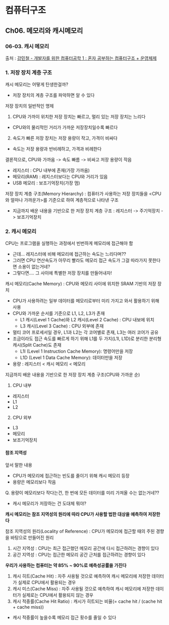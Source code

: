 # 컴퓨터구조
## Ch06. 메모리와 캐시메모리
### 06-03. 캐시 메모리
출처 : [강민철 - 개발자를 위한 컴퓨터공학 1 : 혼자 공부하는 컴퓨터구조 + 운영체제](https://www.inflearn.com/course/%ED%98%BC%EC%9E%90-%EA%B3%B5%EB%B6%80%ED%95%98%EB%8A%94-%EC%BB%B4%ED%93%A8%ED%84%B0%EA%B5%AC%EC%A1%B0-%EC%9A%B4%EC%98%81%EC%B2%B4%EC%A0%9C)

### 1. 저장 장치 계층 구조
캐시 메모리는 어떻게 탄생한걸까?
- 저장 장치의 계층 구조를 파악하면 알 수 있다

저장 장치의 일반적인 명제
1. CPU와 가까이 위치한 저장 장치는 빠르고, 멀리 있는 저장 장치는 느리다
- CPU와의 물리적인 거리가 가까운 저장장치일수록 빠르다
2. 속도가 빠른 저장 장치는 저장 용량이 작고, 가격이 비싸다
- 속도는 저장 용량과 반비례하고, 가격과 비례한다

결론적으로, CPU와 가까움 -> 속도 빠름 -> 비싸고 저장 용량이 작음
- 레지스터 : CPU 내부에 존재(가장 가까움)
- 메모리(RAM) : 레지스터보다는 CPU와 거리가 있음
- USB 메모리 : 보조기억장치(가장 멈)

저장 장치 계층 구조(Memory Hierarchy) : 컴퓨터가 사용하는 저장 장치들을 <CPU와 얼마나 가까운가>를 기준으로 하여 계층적으로 나타낸 구조
- 지금까지 배운 내용을 기반으로 한 저장 장치 계층 구조 : 레지스터 -> 주기억장치 -> 보조기억장치

### 2. 캐시 메모리
CPU는 프로그램을 실행하는 과정에서 빈번하게 메모리에 접근해야 함
- 근데... 레지스터에 비해 메모리에 접근하는 속도는 느리다며??
- 그러면 CPU 연산속도가 아무리 빨라도 메모리 접근 속도가 그걸 따라가지 못한다면 소용이 없는거네?
- 그렇다면.... 그 사이에 특별한 저장 장치를 만들어내자!

캐시 메모리(Cache Memory) : CPU와 메모리 사이에 위치한 SRAM 기반의 저장 장치
- CPU가 사용하려는 일부 데이터를 메모리로부터 미리 가지고 와서 활용하기 위해 사용
- CPU와 가까운 순서를 기준으로 L1, L2, L3가 존재
    - L1 캐시(Level 1 Cache)와 L2 캐시(Level 2 Cache) : CPU 내보에 위치
    - L3 캐시(Level 3 Cache) : CPU 외부에 존재
- 멀티 코어 프로세서일 경우, L1과 L2는 각 코어별로 존재, L3는 여러 코어가 공유
- 조금이라도 접근 속도를 빠르게 하기 위해 L1를 두 가지(L1I, L1D)로 분리한 분리형 캐시(Split Cache)도 존재
    - L1I (Level 1 Instruction Cache Memory): 명령어만을 저장
    - L1D (Level 1 Data Cache Memory): 데이터만을 저장
- 용량 : 레지스터 < 캐시 메모리 < 메모리

지금까지 배운 내용을 기반으로 한 저장 장치 계층 구조(CPU와 가까운 순)
1. CPU 내부
- 레지스터
- L1
- L2
2. CPU 외부
- L3
- 메모리
- 보조기억장치

#### 참조 지역성
앞서 말한 내용
- CPU가 메모리에 접근하는 빈도를 줄이기 위해 캐시 메모리 등장
- 용량은 메모리보다 작음

Q. 용량이 메모리보다 작다는건, 한 번에 모든 데이터를 미리 가져올 수는 없는거네??
- 캐시 메모리가 저장하는 건 도대체 뭐야?

**캐시 메모리는 참조 지역성의 원리에 따라 CPU가 사용할 법한 대상을 예측하여 저장한다**

참조 지역성의 원리(Locality of Reference) : CPU가 메모리에 접근할 때의 주된 경향을 바탕으로 만들어진 원리
1. 시간 지역성 : CPU는 최근 접근했던 메모리 공간에 다시 접근하려는 경향이 있다
2. 공간 지역성 : CPU는 접근한 메모리 공간 근처를 접근하려는 경향이 있다

**우리가 사용하는 컴퓨터는 약 85% ~ 90%로 예측성공률을 가진다**

1. 캐시 히트(Cache Hit) : 자주 사용될 것으로 예측하여 캐시 메모리에 저장한 데이터가 실제로 CPU에서 활용되는 경우
2. 캐시 미스(Cache Miss) : 자주 사용될 것으로 예측하여 캐시 메모리에 저장한 데이터가 실제로는 CPU에서 활용되지 않는 경우
3. 캐시 적중률(Cache Hit Ratio) : 캐시가 히트되는 비율(= cache hit / (cache hit + cache miss))
- 캐시 적중률이 높을수록 메모리 접근 횟수를 줄일 수 있다